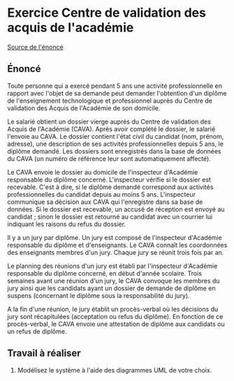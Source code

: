 # Exercice Centre de validation des acquis de l'académie

[Source de l'énoncé](https://prive.iutenligne.net/VzpOxD8Vwz2LTExl/informatique/langages/kettaf/UML/exercices/exercice01.html)

## Énoncé

Toute personne qui a exercé pendant 5 ans une activité professionnelle en rapport avec l'objet de sa demande peut demander l'obtention d'un diplôme de l'enseignement technologique et professionnel auprès du Centre de validation des Acquis de l'Académie de son domicile.

Le salarié obtient un dossier vierge auprès du Centre de validation des Acquis de l'Académie (CAVA). Après avoir complété le dossier, le salarié l'envoie au CAVA. Le dossier contient l'état civil du candidat (nom, prénom, adresse), une description de ses activités professionnelles depuis 5 ans, le diplôme demandé. Les dossiers sont enregistrés dans la base de données du CAVA (un numéro de référence leur sont automatiquement affecté).

Le CAVA envoie le dossier au domicile de l'inspecteur d'Académie responsable du diplôme concerné. L'inspecteur vérifie si le dossier est recevable. C'est à dire, si le diplôme demandé correspond aux activités professionnelles du candidat depuis au moins 5 ans. L'inspecteur communique sa décision aux CAVA qui l'enregistre dans sa base de données. Si le dossier est recevable, un accusé de réception est envoyé au candidat ; sinon le dossier est retourné au candidat avec un courrier lui indiquant les raisons du refus du dossier.

Il y a un jury par diplôme. Un jury est composé de l'inspecteur d'Académie responsable du diplôme et d'enseignants. Le CAVA connaît les coordonnées des enseignants membres d'un jury. Chaque jury se réunit trois fois par an.

Le planning des réunions d'un jury est établi par l'inspecteur d'Académie responsable du diplôme concerné, en début d'année scolaire. Trois semaines avant une réunion d'un jury, le CAVA convoque les membres du jury ainsi que les candidats ayant un dossier de demande de diplôme en suspens (concernant le diplôme sous la responsabilité du jury).

A la fin d'une réunion, le jury établit un procès-verbal où les décisions du jury sont récapitulées (acceptation ou refus du diplôme). En fonction de ce procès-verbal, le CAVA envoie une attestation de diplôme aux candidats ou un refus de diplôme.

## Travail à réaliser

1. Modélisez le système à l'aide des diagrammes UML de votre choix.